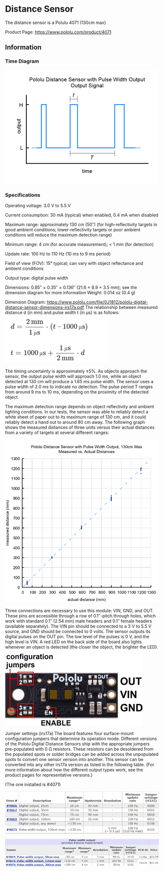 # Distance Sensor
The distance sensor is a Polulu 4071 (130cm max)

Product Page: https://www.pololu.com/product/4071


## Information
### Time Diagram
![alt text](image-1.png)
### Specifications
Operating voltage: 3.0 V to 5.5 V

Current consumption: 30 mA (typical) when enabled, 0.4 mA when disabled

Maximum range: approximately 130 cm (50″) (for high-reflectivity targets in good ambient conditions; lower-reflectivity targets or poor ambient conditions will reduce the maximum detection range)

Minimum range: 4 cm (for accurate measurement); < 1 mm (for detection)

Update rate: 100 Hz to 110 Hz (10 ms to 9 ms period)

Field of view (FOV): 15° typical; can vary with object reflectance and ambient conditions

Output type: digital pulse width

Dimensions: 0.85″ × 0.35″ × 0.136″ (21.6 × 8.9 × 3.5 mm); see the dimension diagram for more information
Weight: 0.014 oz (0.4 g)

Dimension Diagram: https://www.pololu.com/file/0J1812/pololu-digital-distance-sensor-dimensions-irs17a.pdf
The relationship between measured distance d (in mm) and pulse width t (in µs) is as follows:
![alt text](image-2.png)

The timing uncertainty is approximately ±5%. As objects approach the sensor, the output pulse width will approach 1.0 ms, while an object detected at 130 cm will produce a 1.65 ms pulse width. The sensor uses a pulse width of 2.0 ms to indicate no detection. The pulse period T ranges from around 9 ms to 10 ms, depending on the proximity of the detected object.

The maximum detection range depends on object reflectivity and ambient lighting conditions. In our tests, the sensor was able to reliably detect a white sheet of paper out to its maximum range of 130 cm, and it could reliably detect a hand out to around 80 cm away. The following graph shows the measured distances of three units versus their actual distances from a variety of targets at several different ranges:

![alt text](image.png)

Three connections are necessary to use this module: VIN, GND, and OUT. These pins are accessible through a row of 0.1″-pitch through holes, which work with standard 0.1″ (2.54 mm) male headers and 0.1″ female headers (available separately). The VIN pin should be connected to a 3 V to 5.5 V source, and GND should be connected to 0 volts. The sensor outputs its digital pulses on the OUT pin. The low level of the pulses is 0 V, and the high level is VIN. A red LED on the back side of the board also lights whenever an object is detected (the closer the object, the brighter the LED).

![alt text](image-3.png)

Jumper settings (irs17a)
The board features four surface-mount configuration jumpers that determine its operation mode. Different versions of the Pololu Digital Distance Sensors ship with the appropriate jumpers pre-populated with 0 Ω resistors. These resistors can be desoldered from the populated spots or solder bridges can be added across the unpopulated spots to convert one sensor version into another. This sensor can be converted into any other irs17a version as listed in the following table. (For more information about how the different output types work, see the product pages for representative versions.)

(The one installed is #4071)

![alt text](image-4.png)

![alt text](image-5.png)
